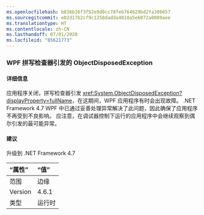 ```yaml
---
ms.openlocfilehash: b836b26f3f52e9d0cc78feb764629bd2fa306657
ms.sourcegitcommit: e02d17b2cf9c1258dadda4810a5e6072a0089aee
ms.translationtype: HT
ms.contentlocale: zh-CN
ms.lasthandoff: 07/01/2020
ms.locfileid: "85621773"
---
```

### <a name="objectdisposedexception-thrown-by-wpf-spellchecker"></a>WPF 拼写检查器引发的 ObjectDisposedException

#### <a name="details"></a>详细信息

应用程序关闭，拼写检查器引发 <xref:System.ObjectDisposedException?displayProperty=fullName>，在这期间，WPF 应用程序有时会出现故障。 .NET Framework 4.7 WPF 中已通过妥善处理异常解决了此问题，因此确保了应用程序不再受到不良影响。 应注意，在调试器控制下运行的应用程序中会继续观察到偶尔引发的最可能异常。

#### <a name="suggestion"></a>建议

升级到 .NET Framework 4.7

| “属性”    | “值”       |
|:--------|:------------|
| 范围   |边缘|
|Version|4.6.1|
|类型|运行时|
